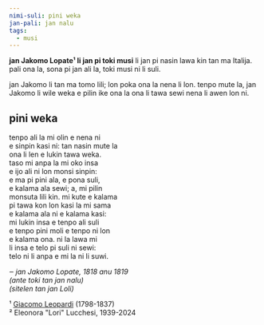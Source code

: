 ```yaml
---
nimi-suli: pini weka
jan-pali: jan nalu
tags:
  - musi
---
```


**jan Jakomo Lopate¹ li jan pi toki musi** li jan pi nasin lawa kin tan ma Italija. pali ona la, sona pi jan ali la, toki musi ni li suli.

jan Jakomo li tan ma tomo lili; lon poka ona la nena li lon. tenpo mute la, jan Jakomo li wile weka e pilin ike ona la ona li tawa sewi nena li awen lon ni.

## pini weka

tenpo ali la mi olin e nena ni  
e sinpin kasi ni: tan nasin mute la  
ona li len e lukin tawa weka.  
taso mi anpa la mi oko insa  
e ijo ali ni lon monsi sinpin:  
e ma pi pini ala, e pona suli,  
e kalama ala sewi; a, mi pilin  
monsuta lili kin. mi kute e kalama  
pi tawa kon lon kasi la mi sama  
e kalama ala ni e kalama kasi:  
mi lukin insa e tenpo ali suli  
e tenpo pini moli e tenpo ni lon  
e kalama ona. ni la lawa mi  
li insa e telo pi suli ni sewi:  
telo ni li anpa e mi la ni li suwi.

_‒ jan Jakomo Lopate, 1818 anu 1819_  
_(ante toki tan jan nalu)_  
_(sitelen tan jan Loli)_

¹ [Giacomo Leopardi](https://en.wikipedia.org/wiki/Giacomo_Leopardi) (1798-1837)  
² Eleonora "Lori" Lucchesi, 1939-2024
